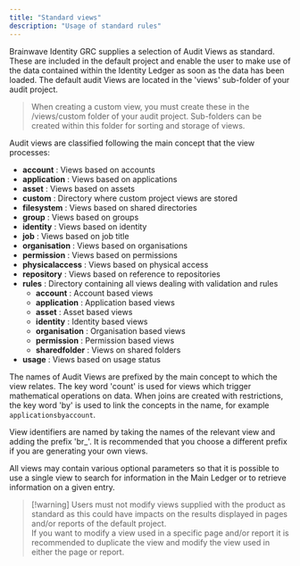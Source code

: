 ```yaml
---
title: "Standard views"
description: "Usage of standard rules"
---
```


Brainwave Identity GRC supplies a selection of Audit Views as standard. These are included in the default project and enable the user to make use of the data contained within the Identity Ledger as soon as the data has been loaded. The default audit Views are located in the 'views' sub-folder of your audit project.  

> When creating a custom view, you must create these in the /views/custom folder of your audit project. Sub-folders can be created within this folder for sorting and storage of views.

Audit views are classified following the main concept that the view processes:  

- **account** : Views based on accounts
- **application** : Views based on applications
- **asset** : Views based on assets
- **custom** : Directory where custom project views are stored
- **filesystem** : Views based on shared directories
- **group** : Views based on groups
- **identity** : Views based on identity
- **job** : Views based on job title
- **organisation** : Views based on organisations
- **permission** : Views based on permissions
- **physicalaccess** : Views based on physical access
- **repository** : Views based on reference to repositories
- **rules** : Directory containing all views dealing with validation and rules
  - **account** : Account based views
  - **application** : Application based views
  - **asset** : Asset based views
  - **identity** : Identity based views
  - **organisation** : Organisation based views
  - **permission** : Permission based views
  - **sharedfolder** : Views on shared folders
- **usage** : Views based on usage status

The names of Audit Views are prefixed by the main concept to which the view relates. The key word 'count' is used for views which trigger mathematical operations on data. When joins are created with restrictions, the key word 'by' is used to link the concepts in the name, for example `applicationsbyaccount`.  

View identifiers are named by taking the names of the relevant view and adding the prefix 'br\_'. It is recommended that you choose a different prefix if you are generating your own views.  

All views may contain various optional parameters so that it is possible to use a single view to search for information in the Main Ledger or to retrieve information on a given entry.  

> [!warning] Users must not modify views supplied with the product as standard as this could have impacts on the results displayed in pages and/or reports of the default project.  
If you want to modify a view used in a specific page and/or report it is recommended to duplicate the view and modify the view used in either the page or report.
